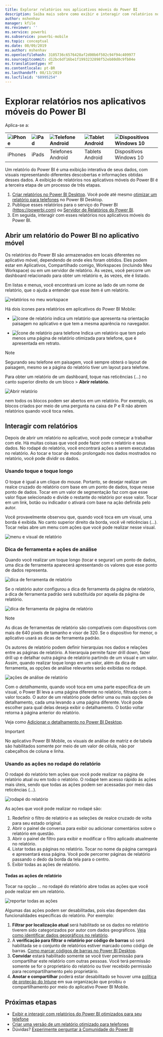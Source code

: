```yaml
---
title: Explorar relatórios nos aplicativos móveis do Power BI
description: Saiba mais sobre como exibir e interagir com relatórios nos aplicativos móveis do Power BI no telefone ou tablet. Você cria relatórios no serviço do Power BI ou Power BI Desktop e interage com eles nos aplicativos móveis.
author: mshenhav
manager: kfile
ms.reviewer: ''
ms.service: powerbi
ms.subservice: powerbi-mobile
ms.topic: conceptual
ms.date: 08/09/2019
ms.author: mshenhav
ms.openlocfilehash: 3105736c6576428af2d00b6f502c94f94c409977
ms.sourcegitcommit: d12bc6df16be1f1993232898f52eb80d0c9fb04e
ms.translationtype: HT
ms.contentlocale: pt-BR
ms.lasthandoff: 08/13/2019
ms.locfileid: "68995254"
---
```

# <a name="explore-reports-in-the-power-bi-mobile-apps"></a>Explorar relatórios nos aplicativos móveis do Power BI
Aplica-se a:

| ![iPhone](././media/mobile-reports-in-the-mobile-apps/ios-logo-40-px.png) | ![iPad](././media/mobile-reports-in-the-mobile-apps/ios-logo-40-px.png) | ![Telefone Android](././media/mobile-reports-in-the-mobile-apps/android-logo-40-px.png) | ![Tablet Android](././media/mobile-reports-in-the-mobile-apps/android-logo-40-px.png) | ![Dispositivos Windows 10](./media/mobile-reports-in-the-mobile-apps/win-10-logo-40-px.png) |
|:--- |:--- |:--- |:--- |:--- |
| iPhones |iPads |Telefones Android |Tablets Android |Dispositivos Windows 10 |

Um relatório do Power BI é uma exibição interativa de seus dados, com visuais representando diferentes descobertas e informações obtidas desses dados. A exibição de relatórios nos aplicativos móveis do Power BI é a terceira etapa de um processo de três etapas.

1. [Criar relatórios no Power BI Desktop](../../desktop-report-view.md). Você pode até mesmo [otimizar um relatório para telefones](mobile-apps-view-phone-report.md) no Power BI Desktop. 
2. Publique esses relatórios para o serviço do Power BI [(https://powerbi.com)](https://powerbi.com) ou [Servidor de Relatórios do Power BI](../../report-server/get-started.md).  
3. Em seguida, interagir com esses relatórios nos aplicativos móveis do Power BI.

## <a name="open-a-power-bi-report-in-the-mobile-app"></a>Abrir um relatório do Power BI no aplicativo móvel
Os relatórios do Power BI são armazenados em locais diferentes no aplicativo móvel, dependendo de onde eles foram obtidos. Eles podem estar em Aplicativos, Compartilhado comigo, Workspaces (incluindo Meu Workspace) ou em um servidor de relatório. Às vezes, você percorre um dashboard relacionado para obter um relatório e, às vezes, ele é listado.

Em listas e menus, você encontrará um ícone ao lado de um nome de relatório, que o ajuda a entender que esse item é um relatório. 

![relatórios no meu workspace](./media/mobile-reports-in-the-mobile-apps/reports-my-workspace.png) 

Há dois ícones para relatórios em aplicativos do Power BI Mobile:

* ![ícone de relatório](./media/mobile-reports-in-the-mobile-apps/report-default-icon.png) indica um relatório que apresenta na orientação paisagem no aplicativo e que tem a mesma aparência no navegador.

* ![Ícone de relatório para telefone](./media/mobile-reports-in-the-mobile-apps/report-phone-icon.png) Indica um relatório que tem pelo menos uma página de relatório otimizada para telefone, que é apresentada em retrato. 

> [!NOTE]
> Segurando seu telefone em paisagem, você sempre obterá o layout de paisagem, mesmo se a página do relatório tiver um layout para telefone. 

Para obter um relatório de um dashboard, toque nas reticências (...) no canto superior direito de um bloco > **Abrir relatório**.
  
  ![Abrir relatório](./media/mobile-reports-in-the-mobile-apps/power-bi-android-open-report-tile.png)
  
  nem todos os blocos podem ser abertos em um relatório. Por exemplo, os blocos criados por meio de uma pergunta na caixa de P e R não abrem relatórios quando você toca neles. 
  
## <a name="interacting-with-reports"></a>Interagir com relatórios
Depois de abrir um relatório no aplicativo, você pode começar a trabalhar com ele. Há muitas coisas que você pode fazer com o relatório e seus dados. No rodapé do relatório, você encontrará ações a serem executadas no relatório. Ao tocar e tocar de modo prolongado nos dados mostrados no relatório, você pode dividir os dados.

### <a name="using-tap-and-long-tap"></a>Usando toque e toque longo
O toque é igual a um clique do mouse. Portanto, se desejar realizar um realce cruzado do relatório com base em um ponto de dados, toque nesse ponto de dados.
Tocar em um valor de segmentação faz com que esse valor fique selecionado e divide o restante do relatório por esse valor. Tocar em um link, botão ou indicador o ativará com base na ação definida pelo autor.

Você provavelmente observou que, quando você toca em um visual, uma borda é exibida. No canto superior direito da borda, você vê reticências (...). Tocar nelas abre um menu com ações que você pode realizar nesse visual.

![menu e visual de relatório](./media/mobile-reports-in-the-mobile-apps/report-visual-menu.png)

### <a name="tooltip-and-drill-actions"></a>Dica de ferramenta e ações de análise

Quando você realizar um toque longo (tocar e segurar) um ponto de dados, uma dica de ferramenta aparecerá apresentando os valores que esse ponto de dados representa. 

![dica de ferramenta de relatório](./media/mobile-reports-in-the-mobile-apps/report-tooltip.png)

Se o relatório autor configurou a dica de ferramenta da página de relatório, a dica de ferramenta padrão será substituída por aquela da página de relatório.

![dica de ferramenta de página de relatório](./media/mobile-reports-in-the-mobile-apps/report-page-tooltip.png)

> [!NOTE]
> As dicas de ferramentas de relatório são compatíveis com dispositivos com mais de 640 pixels de tamanho e visor de 320. Se o dispositivo for menor, o aplicativo usará as dicas de ferramenta padrão.

Os autores de relatório podem definir hierarquias nos dados e relações entre as páginas de relatório. A hierarquia permite fazer drill down, fazer drill up e detalhar outra página de relatório partindo de um visual e um valor. Assim, quando realizar toque longo em um valor, além da dica de ferramenta, as opções de análise relevantes serão exibidas no rodapé. 

![ações de análise de relatório](./media/mobile-reports-in-the-mobile-apps/report-drill-actions.png)

Com o *detalhamento*, quando você toca em uma parte específica de um visual, o Power BI leva a uma página diferente no relatório, filtrada com o valor tocado. O autor de um relatório pode definir uma ou mais opções de detalhamento, cada uma levando a uma página diferente. Você pode escolher para qual delas deseja exibir o detalhamento. O botão voltar retorna à página anterior do relatório.

Veja como [Adicionar o detalhamento no Power BI Desktop](../../desktop-drillthrough.md).
   
   > [!IMPORTANT]
   > No aplicativo Power BI Mobile, os visuais de análise de matriz e de tabela são habilitados somente por meio de um valor de célula, não por cabeçalhos de coluna e linha.
   
   
   
### <a name="using-the-actions-in-the-report-footer"></a>Usando as ações no rodapé do relatório
O rodapé do relatório tem ações que você pode realizar na página de relatório atual ou em todo o relatório. O rodapé tem acesso rápido às ações mais úteis, sendo que todas as ações podem ser acessadas por meio das reticências (...).

![rodapé do relatório](./media/mobile-reports-in-the-mobile-apps/report-footer.png)

As ações que você pode realizar no rodapé são:
1) Redefinir o filtro de relatório e as seleções de realce cruzado de volta para seu estado original.
2) Abrir o painel de conversa para exibir ou adicionar comentários sobre o relatório em questão.
3) Abrir o painel de filtro para exibir e modificar o filtro aplicado atualmente no relatório.
4) Listar todas as páginas no relatório. Tocar no nome da página carregará e apresentará essa página.
Você pode percorrer páginas de relatório passando o dedo da borda da tela para o centro.
5) Exibir todas as ações de relatório.

#### <a name="all-report-actions"></a>Todas as ações de relatório
Tocar na opção ... no rodapé do relatório abre todas as ações que você pode realizar em um relatório. 

![reportar todas as ações](./media/mobile-reports-in-the-mobile-apps/report-all-actions.png)

Algumas das ações podem ser desabilitadas, pois elas dependem das funcionalidades específicas do relatório.
Por exemplo:
1) **Filtrar por localização atual** será habilitado se os dados no relatório tiverem sido categorizados por autor com dados geográficos. [Veja como identificar dados geográficos no relatório](https://docs.microsoft.com/power-bi/desktop-mobile-geofiltering).
2) A **verificação para filtrar o relatório por código de barras** só será habilitada se o conjunto de relatórios estiver marcado como código de barras. [Como marcar códigos de barras no Power BI Desktop](https://docs.microsoft.com/power-bi/desktop-mobile-barcodes). 
3) **Convidar** estará habilitado somente se você tiver permissão para compartilhar este relatório com outras pessoas. Você terá permissão somente se for o proprietário do relatório ou tiver recebido permissão para recompartilhamento pelo proprietário.
4) **Anotar e compartilhar** poderá estar desabilitado se houver uma [política de proteção do Intune](https://docs.microsoft.com/intune/app-protection-policies) em sua organização que proibiu o compartilhamento por meio do aplicativo Power BI Mobile. 

## <a name="next-steps"></a>Próximas etapas
* [Exibir e interagir com relatórios do Power BI otimizados para seu telefone](mobile-apps-view-phone-report.md)
* [Criar uma versão de um relatório otimizado para telefones](../../desktop-create-phone-report.md)
* Dúvidas? [Experimente perguntar à Comunidade do Power BI](http://community.powerbi.com/)

